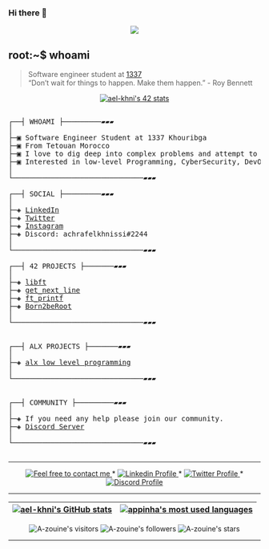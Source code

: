 ### Hi there 👋

</p>
<p align="center">  
<img src ="https://cdn.dribbble.com/users/2495095/screenshots/6022014/media/bde6ebc855e312547d5f791f427de779.gif">
</p>

## root:~$ whoami
>  Software engineer student at [1337](https://1337.ma/en/) \
>  “Don’t wait for things to happen. Make them happen.” - Roy Bennett 


<p align="center">
<a href="https://github.com/oakoudad/badge42"><img src="https://badge.mediaplus.ma/black/aez-zoui" alt="ael-khni's 42 stats" /></a>
</p>



<pre>

┌──┤ WHOAMI ├─────────▰▰▰
│
├─▣ Software Engineer Student at 1337 Khouribga
├─▣ From Tetouan Morocco
├─▣ I love to dig deep into complex problems and attempt to find the simplest yet the most effecient solution.
├─▣ Interested in low-level Programming, CyberSecurity, DevOps, Netwroking, Cloud and AI.
│
└───────────────────────────────▰▰▰

┌──┤ SOCIAL ├─────────▰▰▰
│
├─◈ <a href="https://www.linkedin.com/in/achraf-elkhnissi">LinkedIn</a>
├─◈ <a href="https://twitter.com/ashrafelkhnissi">Twitter</a>
├─◈ <a href="https://www.instagram.com/achrafelkhnissi">Instagram</a>
├─◈ Discord: achrafelkhnissi#2244
│
└───────────────────────────────▰▰▰

┌──┤ 42 PROJECTS ├───────▰▰▰
│
├─◈ <a href="https://github.com/A-zouine/libft">libft</a>
├─◈ <a href="https://github.com/A-zouine/get_next_line">get_next_line</a>
├─◈ <a href="https://github.com/A-zouine/ft_printf">ft_printf</a>
├─◈ <a href="https://github.com/A-zouine/Born2beRoot">Born2beRoot</a>
│
└───────────────────────────────▰▰▰


┌──┤ ALX PROJECTS ├───────▰▰▰
│
├─◈ <a href="https://github.com/A-zouine/alx-low_level_programming">alx low level programming</a>
│
└───────────────────────────────▰▰▰


┌──┤ COMMUNITY ├─────────▰▰▰
│
├─◈ If you need any help please join our community.
├─◈ <a href="https://discord.gg/vTvkDgsS6J">Discord Server</a>
│
└───────────────────────────────▰▰▰

</pre>

--------------

<p align="center">
	<a href="mailto:achraf.elkhnissi@icloud.com">
		<img alt="Feel free to contact me" src="https://img.shields.io/badge/-Ask_me_anything-blue?style=flat&logo=Gmail&logoColor=white&link=mailto:achraf.elkhnissi@gmail.com&color=3d85c6" />
	</a>
	<span> * </span>
    <a href="https://www.linkedin.com/in/achrafelkhnissi/">
        <img alt="Linkedin Profile" src="https://img.shields.io/badge/-Linkedin-0072b1?style=flat&logo=Linkedin&logoColor=white&link=https://www.linkedin.com/in/achrafelkhnissi/" />
    </a>
    <span> * </span>
    <a href="https://twitter.com/suprivada">
        <img alt="Twitter Profile" src="https://img.shields.io/badge/-Twitter-0072b1?style=flat&logo=Twitter&logoColor=white&link=https://www.linkedin.com/in/achrafelkhnissi/&color=1DA1F2" />
    </a>
    <span> * </span>
    <a href="https://www.linkedin.com/in/achrafelkhnissi/">
        <img alt="Discord Profile" src="https://img.shields.io/badge/-Discord-0072b1?style=flat&logo=Discord&logoColor=white&link=https://www.linkedin.com/in/achrafelkhnissi/&color=7289da" />
    </a>

</p>

---------------
| [![ael-khni's GitHub stats](https://github-readme-stats.vercel.app/api?username=achrafelkhnissi&count_private=true&show_icons=true&hide=issues&hide_border=true&theme=jolly)](https://github.com/achrafelkhnissi?tab=repositories) | [![appinha's most used languages](https://github-readme-stats.vercel.app/api/top-langs/?username=appinha&layout=compact&hide_border=true&theme=jolly)](https://github.com/achrafelkhnissi?tab=repositories) |
|:-:|:-:|

<p align="center">
	<img alt="A-zouine's visitors" src="https://komarev.com/ghpvc/?username=A-zouine&color=8c36db&style=flat&label=visitors" />
	<img alt="A-zouine's followers" src="https://img.shields.io/github/followers/A-zouine?color=blueviolet" />
	<img alt="A-zouine's stars" src="https://img.shields.io/github/stars/A-zouine?color=blueviolet" />
</p>

---------------
